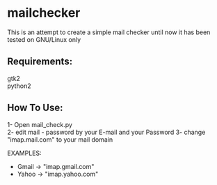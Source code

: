 # mailchecker
This is an attempt to create a simple mail checker
until now it has been tested on GNU/Linux only

Requirements:
--------------
gtk2  
python2

How To Use:
------------
1- Open mail_check.py   
2- edit mail - password by your E-mail and your Password
3- change "imap.mail.com" to your mail domain   
    
EXAMPLES:
- Gmail -> "imap.gmail.com"   
- Yahoo -> "imap.yahoo.com"   
